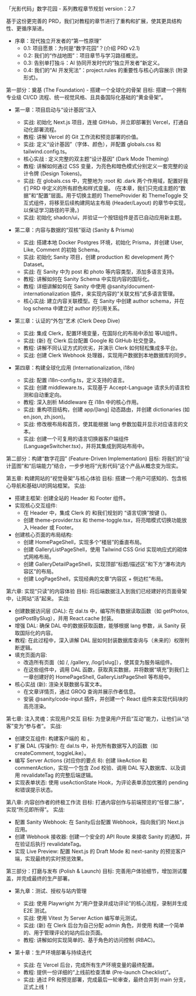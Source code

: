 「光影代码」数字花园 - 系列教程章节规划
version：2.7

基于这份更完善的 PRD，我们对教程的章节进行了重构和扩展，使其更具结构性、更循序渐进。

  - 序章：现代独立开发者的“第一性原理”
    - 0.1: 项目愿景：为何是“数字花园”？(介绍 PRD v2.1)
    - 0.2: 我们的“作战地图”：项目章节与学习路径概览。
    - 0.3: 告别单打独斗：AI 协同开发时代的“独立开发者”新定义。
    - 0.4: 我们的“AI 开发宪法”：project.rules 的重要性与核心内容展示 (附录形式)。


第一部分：奠基 (The Foundation) - 搭建一个全球化的骨架
目标: 搭建一个拥有专业级 CI/CD 流程、统一视觉风格、且具备国际化基础的“黄金骨架”。

  - 第一章：项目启动与“设计基因”注入
    - 实战: 初始化 Next.js 项目，连接 GitHub，并立即部署到 Vercel，打通自动化部署流程。
    - 教程: 讲解 Vercel 的 Git 工作流和预览部署的价值。
    - 实战: 定义“设计基因”（字体、颜色），并配置 globals.css 和 tailwind.config.ts。
    - 核心实战 : 定义完整的双主题“设计基因” (Dark Mode Theming)
    - 教程: 讲解如何通过 CSS 变量，为亮色和暗色模式分别定义一套完整的设计令牌 (Design Tokens)。
    - 实战: 在 globals.css 中，完整地为 :root 和 .dark 两个作用域，配置好我们 PRD 中定义的所有颜色和样式变量。
      (在本章，我们只完成主题的“数据”和“配置”层面。用于切换主题的 ThemeProvider 和 ThemeToggle 交互式组件，将移至后续构建网站主布局 (Header/Layout) 的章节中实现，以保证学习路径的平滑。)
    - 实战: 初始化 shadcn/ui，并验证一个按钮组件是否已自动应用新主题。

  - 第二章：内容与数据的“双核”驱动 (Sanity & Prisma)
    - 实战: 搭建本地 Docker Postgres 环境，初始化 Prisma，并创建 User, Like, Comment 的初始 Schema。
    - 实战: 初始化 Sanity 项目，创建 production 和 development 两个 Dataset。
    - 实战: 在 Sanity 中为 post 和 photo 等内容类型，添加多语言支持。
    - 教程: 讲解如何在 Sanity Schema 中实现内容的国际化。
    - 教程: 详细讲解如何在 Sanity 中使用 @sanity/document-internationalization 插件，来实现内容的“关联文档”式多语言管理。
    - 核心实战: 建立内容关联模型。在 Sanity 中创建 author schema，并在 log schema 中建立对 author 的引用关系。

  - 第三章：认证的“外包”艺术 (Clerk Deep Dive)
    - 实战: 集成 Clerk，配置环境变量，在国际化的布局中添加 <UserButton> 等UI组件。
    - 实战: (新) 在 Clerk 后台配置 Google 和 GitHub 社交登录。
    - 教程: 讲解不同认证方式的优劣，并演示 Clerk 如何轻松集成多平台。
    - 实战: 创建 Clerk Webhook 处理器，实现用户数据到本地数据库的同步。

  - 第四章：构建全球化应用 (Internationalization, i18n)
    - 实战: 配置 i18n-config.ts，定义支持的语言。
    - 实战: 创建 middleware.ts，实现基于 Accept-Language 请求头的语言检测和自动重定向。
    - 教程: 深入剖析 Middleware 在 i18n 中的核心作用。
    - 实战: 重构项目结构，创建 app/[lang] 动态路由，并创建 dictionaries (如 en.json, zh.json)。
    - 实战: 修改根布局和首页，使其能根据 lang 参数加载并显示对应语言的文本。
    - 实战: 创建一个可复用的语言切换器客户端组件 (LanguageSwitcher.tsx)，并将其集成到网站布局中。
 

第二部分：构建“数字花园” (Feature-Driven Implementation)
目标: 将我们的“设计蓝图”和“后端能力”结合，一步步地将“光影代码”这个产品从概念变为现实。

  第五章: 构建网站的“视觉骨架”与核心体验
  目标: 搭建一个用户可感知的、包含核心导航和基础UI的网站框架。
  实战:
  - 搭建主框架: 创建全站的 Header 和 Footer 组件。
  - 实现核心交互组件:
    - 在 Header 中，集成 Clerk 的 <UserButton /> 和我们规划的 “语言切换”按键 (<LanguageSwitcher />)。
    - 创建 theme-provider.tsx 和 theme-toggle.tsx，将亮暗模式切换功能放入 Header 或 Footer。
  - 创建核心页面的布局结构:
    - 创建 HomePageShell，实现多个“楼层”的垂直布局。
    - 创建 GalleryListPageShell，使用 Tailwind CSS Grid 实现响应式的砌体式网格布局。
    - 创建 GalleryDetailPageShell，实现顶部“标题/描述区”和下方“瀑布流内容区”的布局。
    - 创建 LogPageShell，实现经典的文章“内容区 + 侧边栏”布局。

  第六章: 实现“只读”的内容体验
  目标: 将后端数据注入到我们已经建好的页面骨架中，让网站“活”起来。
  实战:
  - 创建数据访问层 (DAL): 在 dal.ts 中，编写所有数据读取函数（如 getPhotos, getPostBySlug），并用 React.cache 封装。
  - 增强 DAL: 确保 DAL 中的数据获取函数，能够根据 lang 参数，从 Sanity 获取国际化的内容。
  - 教程: 在此过程中，深入讲解 DAL 层如何封装数据库查询与（未来的）权限判断逻辑。
  - 填充页面内容:
    - 改造所有页面（如 /, /gallery, /log/[slug]），使其变为服务端组件。
    - 在这些组件中，调用 DAL 函数，获取真实数据，并将数据“填充”到我们上一章创建好的 HomePageShell, GalleryListPageShell 等布局中。
  - 核心实战 (新): 渲染关联数据与富文本。
    - 在文章详情页，通过 GROQ 查询并展示作者信息。
    - 安装 @sanity/code-input 插件，并创建一个 React 组件来实现代码块的高亮渲染。

  第七章: 注入灵魂：实现用户交互
  目标: 为登录用户开启“互动”能力，让他们从“访客”变为“参与者”。
  实战:
  - 创建交互组件: 构建客户端的 <LikeButton> 和 <CommentForm>。
  - 扩展 DAL (写操作): 在 dal.ts 中，补充所有数据写入的函数（如 createComment, toggleLike）。
  - 编写 Server Actions (对应你的要点 8): 创建 likeAction 和 commentAction，实现一个包含 Zod 校验、调用 DAL 写入数据库、以及调用 revalidateTag 的完整后端逻辑。
  - 实现表单状态: 使用 useActionState Hook，为评论表单添加优雅的 pending 和错误提示状态。

  第八章: 内容创作者的终极工作流
  目标: 打通内容创作与前端预览的“任督二脉”，实现“所见即所得”。
  实战:
  - 配置 Sanity Webhook: 在 Sanity后台配置 Webhook，指向我们的 Next.js 应用。
  - 创建 Webhook 接收器: 创建一个安全的 API Route 来接收 Sanity 的通知，并在验证后执行 revalidateTag。
  - 实现 Live Preview: 配置 Next.js 的 Draft Mode 和 next-sanity 的预览客户端，实现最终的实时预览效果。


第三部分：打磨与发布 (Polish & Launch)
目标: 完善用户体验细节，增加测试覆盖，并完成最终的生产部署。

  - 第九章：测试、授权与站内管理
    - 实战: 使用 Playwright 为“用户登录并成功评论”的核心流程，录制并生成 E2E 测试。
    - 实战: 使用 Vitest 为 Server Action 编写单元测试。
    - 实战: (新) 在 Clerk 后台为自己分配 admin 角色，并使用 <Protect role="admin"> 构建一个简单的、用于管理评论的站内后台页面。
    - 教程: 讲解如何实现简单的、基于角色的访问控制 (RBAC)。

  - 第十章：生产环境部署与持续迭代
    - 实战: 在 Vercel 后台，完成所有生产环境变量的最终配置。
    - 教程: 提供一份详细的“上线前检查清单 (Pre-launch Checklist)”。
    - 实战: 通过 PR 和预览部署，完成最后一轮审查，最终合并到 main 分支，正式上线！